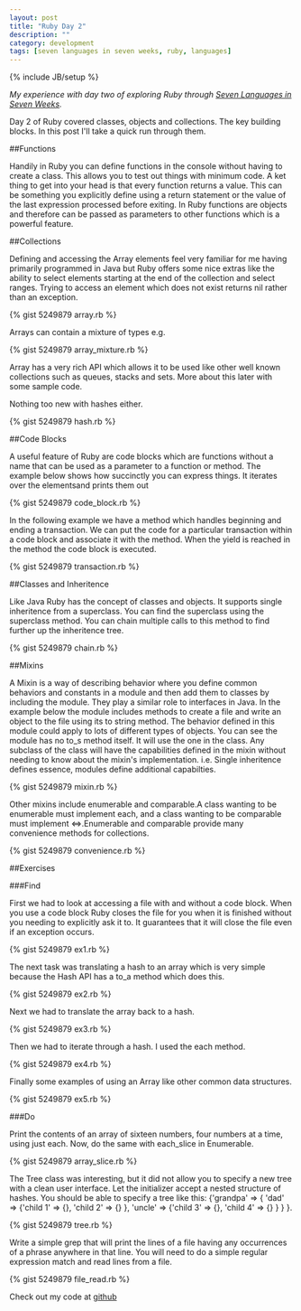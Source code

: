 ```yaml
---
layout: post
title: "Ruby Day 2"
description: ""
category: development
tags: [seven languages in seven weeks, ruby, languages]
---
```

{% include JB/setup %}

*My experience with day two of exploring Ruby through <a href="http://pragprog.com/book/btlang/seven-languages-in-seven-weeks" target="_blank">Seven Languages in Seven Weeks</a>.*

Day 2 of Ruby covered classes, objects and collections. The key building blocks. In this post I'll take a quick run through them.

##Functions

Handily in Ruby you can define functions in the console without having to create a class. This allows you to test out things with minimum code. A ket thing to get into your head is that every function returns a value. This  can be something you explicitly define using a return statement or the value of the last expression processed before exiting. In Ruby functions are objects and therefore can be passed as parameters to other functions which is a powerful feature.

##Collections

Defining and accessing the Array elements feel very familiar for me having primarily programmed in Java but Ruby offers some nice extras like the ability to select elements starting at the end of the collection and select ranges. Trying to access an element which does not exist returns nil rather than an exception.

{% gist 5249879 array.rb %}

Arrays can contain a mixture of types e.g.

{% gist 5249879 array_mixture.rb %}

Array has a very rich API which allows it to be used like other well known collections such as queues, stacks and sets. More about this later with some sample code.

Nothing too new with hashes either.

{% gist 5249879 hash.rb %}

##Code Blocks

A useful feature of Ruby are code blocks which are functions without a name that can be used as a parameter to a function or method. The example below shows how succinctly you can express things. It iterates over the elementsand prints them out

{% gist 5249879 code_block.rb %}

In the following example we have a method which handles beginning and ending a transaction. We can put the code for a particular transaction within a code block and associate it with the method. When the yield is reached in the method the code block is executed.

{% gist 5249879 transaction.rb %}

##Classes and Inheritence

Like Java Ruby has the concept of classes and objects. It supports single inheritence from a superclass. You can find the superclass using the superclass method. You can chain multiple calls to this method to find further up the inheritence tree.

{% gist 5249879 chain.rb %}

##Mixins
 
A Mixin is a way of describing behavior where you define common behaviors and constants in a module and then add them to classes by including the module. They play a similar role to interfaces in Java.
In the example below the module includes methods to create a file and write an object to the file using its to string method. The behavior defined in this module could apply to lots of different types of objects. You can see the module has no to_s method itself. It will use the one in the class. Any subclass of the class will have the capabilities defined in the mixin without needing to know about the mixin's implementation.
i.e. Single inheritence defines essence, modules define additional capabilties.

{% gist 5249879 mixin.rb %}

Other mixins include enumerable and comparable.A class wanting to be enumerable must implement each, and a class wanting to be comparable must implement <=>.Enumerable and comparable provide many convenience methods for collections.

{% gist 5249879 convenience.rb %}

##Exercises


###Find

First we had to look at accessing a file with and without a code block. When you use a code block Ruby closes the file for you when it is finished without you needing to explicitly ask it to. It guarantees that it will close the file even if an exception occurs.

{% gist 5249879 ex1.rb %}

The next task was translating a hash to an array which is very simple because the Hash API has a to_a method which does this.
 
{% gist 5249879 ex2.rb %}

Next we had to translate the array back to a hash.

{% gist 5249879 ex3.rb %}

Then we had to iterate through a hash. I used the each method. 

{% gist 5249879 ex4.rb %}

Finally some examples of using an Array like other common data structures.

{% gist 5249879 ex5.rb %}

###Do

Print the contents of an array of sixteen numbers, four numbers at a time, using just each. Now, do the same with each_slice in Enumerable.

{% gist 5249879 array_slice.rb %}

The Tree class was interesting, but it did not allow you to specify a new tree with a clean user interface. Let the initializer accept a nested structure of hashes. You should be able to specify a tree like this: {'grandpa' =&gt; { 'dad' =&gt; {'child 1' =&gt; {}, 'child 2' =&gt; {} }, 'uncle' =&gt; {'child 3' =&gt; {}, 'child 4' =&gt; {} } } }.

{% gist 5249879 tree.rb %}

Write a simple grep that will print the lines of a file having any occurrences of a phrase anywhere in that line. You will need to do a simple regular expression match and read lines from a file. 

{% gist 5249879 file_read.rb %}

Check out my code at <a href="https://github.com/heatherjc07/seven_languages_in_seven_days/tree/master/Ruby/Day2" target="_blank">github</a>